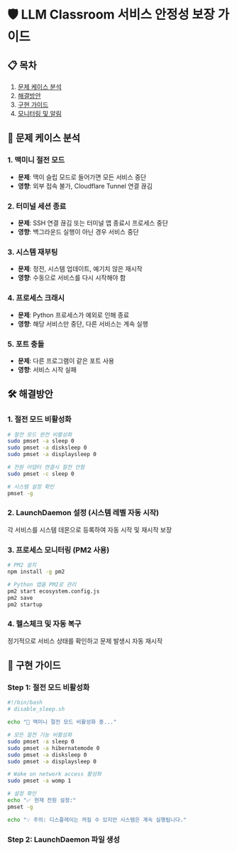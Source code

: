 # 🛡️ LLM Classroom 서비스 안정성 보장 가이드

## 📋 목차
1. [문제 케이스 분석](#문제-케이스-분석)
2. [해결방안](#해결방안)
3. [구현 가이드](#구현-가이드)
4. [모니터링 및 알림](#모니터링-및-알림)

## 🚨 문제 케이스 분석

### 1. 맥미니 절전 모드
- **문제**: 맥이 슬립 모드로 들어가면 모든 서비스 중단
- **영향**: 외부 접속 불가, Cloudflare Tunnel 연결 끊김

### 2. 터미널 세션 종료
- **문제**: SSH 연결 끊김 또는 터미널 앱 종료시 프로세스 중단
- **영향**: 백그라운드 실행이 아닌 경우 서비스 중단

### 3. 시스템 재부팅
- **문제**: 정전, 시스템 업데이트, 예기치 않은 재시작
- **영향**: 수동으로 서비스를 다시 시작해야 함

### 4. 프로세스 크래시
- **문제**: Python 프로세스가 예외로 인해 종료
- **영향**: 해당 서비스만 중단, 다른 서비스는 계속 실행

### 5. 포트 충돌
- **문제**: 다른 프로그램이 같은 포트 사용
- **영향**: 서비스 시작 실패

## 🛠️ 해결방안

### 1. 절전 모드 비활성화
```bash
# 절전 모드 완전 비활성화
sudo pmset -a sleep 0
sudo pmset -a disksleep 0
sudo pmset -a displaysleep 0

# 전원 어댑터 연결시 절전 안함
sudo pmset -c sleep 0

# 시스템 설정 확인
pmset -g
```

### 2. LaunchDaemon 설정 (시스템 레벨 자동 시작)
각 서비스를 시스템 데몬으로 등록하여 자동 시작 및 재시작 보장

### 3. 프로세스 모니터링 (PM2 사용)
```bash
# PM2 설치
npm install -g pm2

# Python 앱을 PM2로 관리
pm2 start ecosystem.config.js
pm2 save
pm2 startup
```

### 4. 헬스체크 및 자동 복구
정기적으로 서비스 상태를 확인하고 문제 발생시 자동 재시작

## 📝 구현 가이드

### Step 1: 절전 모드 비활성화
```bash
#!/bin/bash
# disable_sleep.sh

echo "🔧 맥미니 절전 모드 비활성화 중..."

# 모든 절전 기능 비활성화
sudo pmset -a sleep 0
sudo pmset -a hibernatemode 0
sudo pmset -a disksleep 0
sudo pmset -a displaysleep 0

# Wake on network access 활성화
sudo pmset -a womp 1

# 설정 확인
echo "✅ 현재 전원 설정:"
pmset -g

echo "💡 주의: 디스플레이는 꺼질 수 있지만 시스템은 계속 실행됩니다."
```

### Step 2: LaunchDaemon 파일 생성